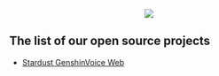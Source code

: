 <div align="center">
  <img src="https://github.com/QingNetwork/.github/blob/main/Black%20Logo%20Banner%20(with%20Slogan)%20.png?raw=true">
</div>

## The list of our open source projects
- [Stardust GenshinVoice Web](https://github.com/QingNetwork/Stardust_GenshinVoice_Web)
